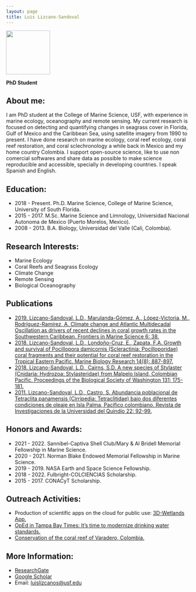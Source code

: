 ```yaml
---
layout: page
title: Luis Lizcano-Sandoval
---
```


<img src="https://raw.github.com/USF-IMARS/usf-imars.github.io/master/_students/photo_luis.jpg" width="120">


**PhD Student**

## About me:

I am PhD student at the College of Marine Science, USF, with experience in marine ecology, oceanography and remote sensing. My current research is focused on detecting and quantifying changes in seagrass cover in Florida, Gulf of Mexico and the Caribbean Sea, using satellite imagery from 1990 to present. I have done research on marine ecology, coral reef ecology, coral reef restoration, and coral sclechronology a while back in Mexico and my home country Colombia. I support open-source science, like to use non comercial softwares and share data as possible to make science reproducible and accessible, specially in developing countries. I speak Spanish and English.

## Education:

* 2018 - Present. Ph.D. Marine Science, College of Marine Science, University of South Florida.
* 2015 - 2017.    M.Sc. Marine Science and Limnology, Universidad Nacional Autonoma de Mexico (Puerto Morelos, Mexico).
* 2008 - 2013.    B.A. Biology, Universidad del Valle (Cali, Colombia).

## Research Interests:

* Marine Ecology
* Coral Reefs and Seagrass Ecology
* Climate Change
* Remote Sensing
* Biological Oceanography

## Publications

* [2019. Lizcano-Sandoval, L.D., Marulanda-Gómez, A., López-Victoria, M., Rodríguez-Ramírez, A. Climate change and Atlantic Multidecadal Oscillation as drivers of recent declines in coral growth rates in the Southwestern Caribbean. Frontiers in Marine Science 6: 38.](https://doi.org/10.3389/fmars.2019.00038)
* [2018. Lizcano-Sandoval, L.D., Londoño-Cruz, E., Zapata, F.A. Growth and survival of Pocillopora damicornis (Scleractinia: Pocilloporidae) coral fragments and their potential for coral reef restoration in the Tropical Eastern Pacific. Marine Biology Research 14(8): 887-897.](https://doi.org/10.1080/17451000.2018.1528011)
* [2018. Lizcano-Sandoval, L.D., Cairns, S.D. A new species of Stylaster (Cnidaria: Hydrozoa: Stylasteridae) from Malpelo Island, Colombian Pacific. Proceedings of the Biological Society of Washington 131: 175-181.](https://doi.org/10.2988/18-00003)
* [2011. Lizcano-Sandoval, L.D., Castro, S. Abundancia poblacional de Tetraclita panamensis (Cirripedia: Tetraclitidae) bajo dos diferentes condiciones de oleaje en Isla Palma, Pacifico colombiano. Revista de Investigaciones de la Universidad del Quindío 22: 92-99.](https://www.researchgate.net/profile/Sergio-Castro-7/publication/265293786_Abundancia_poblacional_de_Tetraclita_panamensis_Cirripedia_Tetraclitidae_bajo_dos_diferentes_condiciones_de_oleaje_en_Isla_Palma_Pacifico_Colombiano/links/59babfa1aca272aff2d014b7/Abundancia-poblacional-de-Tetraclita-panamensis-Cirripedia-Tetraclitidae-bajo-dos-diferentes-condiciones-de-oleaje-en-Isla-Palma-Pacifico-Colombiano.pdf)

## Honors and Awards:

* 2021 - 2022. Sannibel-Captiva Shell Club/Mary & Al Bridell Memorial Fellowship in Marine Science.
* 2020 - 2021. Norman Blake Endowed Memorial Fellowship in Marine Science.
* 2019 - 2019. NASA Earth and Space Science Fellowship.
* 2018 - 2022. Fulbright-COLCIENCIAS Scholarship.
* 2015 - 2017. CONACyT Scholarship.

## Outreach Activities:

* Production of scientific apps on the cloud for public use: [3D-Wetlands App.](https://lizcanosandoval.users.earthengine.app/view/hr-land-cover-gulf-of-mexico)
* [OpEd in Tampa Bay Times: It’s time to modernize drinking water standards.](https://www.tampabay.com/opinion/2020/05/21/its-time-to-modernize-drinking-water-standards-column/)
* [Conservation of the coral reef of Varadero, Colombia.](https://www.csmonitor.com/World/Americas/2018/0604/How-a-global-crusade-is-working-to-save-the-improbable-reef-of-Cartagena)

## More Information:

* [ResearchGate](https://www.researchgate.net/profile/Luis-Lizcano-Sandoval)
* [Google Scholar](https://scholar.google.com/citations?user=tcpYXy4AAAAJ&hl)
* Email: luislizcanos@usf.edu
